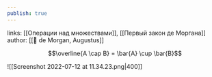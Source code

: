 ```yaml
---
publish: true
---
```

links: [[Операции над множествами]], [[Первый закон де Моргана]]
author: [[👤 de Morgan, Augustus]]

$$\overline{A \cap B} = \bar{A} \cup \bar{B}$$

![[Screenshot 2022-07-12 at 11.34.23.png|400]]